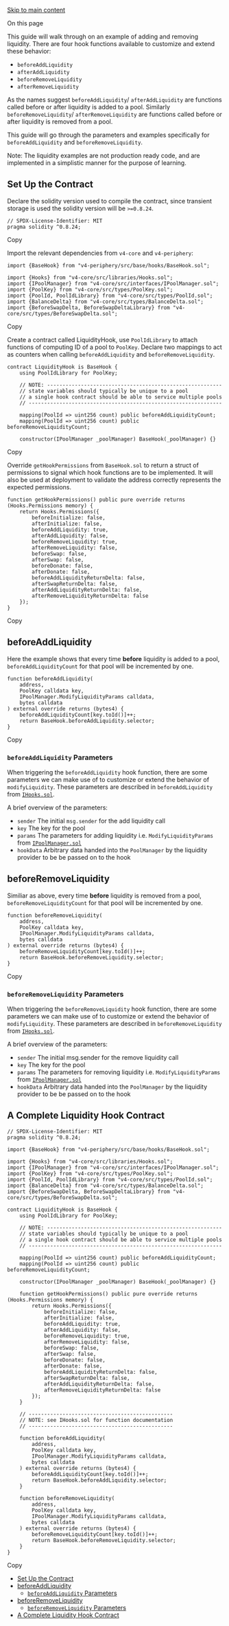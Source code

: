 [Skip to main content](https://docs.uniswap.org/contracts/v4/quickstart/hooks/liquidity#)

On this page

This guide will walk through on an example of adding and removing liquidity. There are four hook functions available to customize and extend these behavior:

- `beforeAddLiquidity`
- `afterAddLiquidity`
- `beforeRemoveLiquidity`
- `afterRemoveLiquidity`

As the names suggest `beforeAddLiquidity`/ `afterAddLiquidity` are functions called before or after liquidity is added to a pool.
Similarly `beforeRemoveLiquidity`/ `afterRemoveLiquidity` are functions called before or after liquidity is removed from a pool.

This guide will go through the parameters and examples specifically for `beforeAddLiquidity` and `beforeRemoveLiquidity`.

Note: The liquidity examples are not production ready code, and are implemented in a simplistic manner for the purpose of learning.

## Set Up the Contract [​](https://docs.uniswap.org/contracts/v4/quickstart/hooks/liquidity\#set-up-the-contract "Direct link to heading")

Declare the solidity version used to compile the contract, since transient storage is used the solidity version will be `>=0.8.24`.

```codeBlockLines_mRuA
// SPDX-License-Identifier: MIT
pragma solidity ^0.8.24;

```

Copy

Import the relevant dependencies from `v4-core` and `v4-periphery`:

```codeBlockLines_mRuA
import {BaseHook} from "v4-periphery/src/base/hooks/BaseHook.sol";

import {Hooks} from "v4-core/src/libraries/Hooks.sol";
import {IPoolManager} from "v4-core/src/interfaces/IPoolManager.sol";
import {PoolKey} from "v4-core/src/types/PoolKey.sol";
import {PoolId, PoolIdLibrary} from "v4-core/src/types/PoolId.sol";
import {BalanceDelta} from "v4-core/src/types/BalanceDelta.sol";
import {BeforeSwapDelta, BeforeSwapDeltaLibrary} from "v4-core/src/types/BeforeSwapDelta.sol";

```

Copy

Create a contract called LiquidityHook, use `PoolIdLibrary` to attach functions of computing ID of a pool to `PoolKey`. Declare two mappings to act as counters when calling `beforeAddLiquidity` and `beforeRemoveLiquidity`.

```codeBlockLines_mRuA
contract LiquidityHook is BaseHook {
    using PoolIdLibrary for PoolKey;

    // NOTE: ---------------------------------------------------------
    // state variables should typically be unique to a pool
    // a single hook contract should be able to service multiple pools
    // ---------------------------------------------------------------

    mapping(PoolId => uint256 count) public beforeAddLiquidityCount;
    mapping(PoolId => uint256 count) public beforeRemoveLiquidityCount;

    constructor(IPoolManager _poolManager) BaseHook(_poolManager) {}

```

Copy

Override `getHookPermissions` from `BaseHook.sol` to return a struct of permissions to signal which hook functions are to be implemented.
It will also be used at deployment to validate the address correctly represents the expected permissions.

```codeBlockLines_mRuA
function getHookPermissions() public pure override returns (Hooks.Permissions memory) {
    return Hooks.Permissions({
        beforeInitialize: false,
        afterInitialize: false,
        beforeAddLiquidity: true,
        afterAddLiquidity: false,
        beforeRemoveLiquidity: true,
        afterRemoveLiquidity: false,
        beforeSwap: false,
        afterSwap: false,
        beforeDonate: false,
        afterDonate: false,
        beforeAddLiquidityReturnDelta: false,
        afterSwapReturnDelta: false,
        afterAddLiquidityReturnDelta: false,
        afterRemoveLiquidityReturnDelta: false
    });
}

```

Copy

## beforeAddLiquidity [​](https://docs.uniswap.org/contracts/v4/quickstart/hooks/liquidity\#beforeaddliquidity "Direct link to heading")

Here the example shows that every time **before** liquidity is added to a pool, `beforeAddLiquidityCount` for that pool will be incremented by one.

```codeBlockLines_mRuA
function beforeAddLiquidity(
    address,
    PoolKey calldata key,
    IPoolManager.ModifyLiquidityParams calldata,
    bytes calldata
) external override returns (bytes4) {
    beforeAddLiquidityCount[key.toId()]++;
    return BaseHook.beforeAddLiquidity.selector;
}

```

Copy

### `beforeAddLiquidity` Parameters [​](https://docs.uniswap.org/contracts/v4/quickstart/hooks/liquidity\#beforeaddliquidity-parameters "Direct link to heading")

When triggering the `beforeAddLiquidity` hook function, there are some parameters we can make use of to customize or extend the behavior of `modifyLiquidity`. These parameters are described in `beforeAddLiquidity` from [`IHooks.sol`](https://github.com/Uniswap/v4-core/blob/main/src/interfaces/IHooks.sol#L47).

A brief overview of the parameters:

- `sender` The initial `msg.sender` for the add liquidity call
- `key` The key for the pool
- `params` The parameters for adding liquidity i.e. `ModifyLiquidityParams` from [`IPoolManager.sol`](https://github.com/Uniswap/v4-core/blob/main/src/interfaces/IPoolManager.sol#L125C12-L125C33)
- `hookData` Arbitrary data handed into the `PoolManager` by the liquidity provider to be be passed on to the hook

## beforeRemoveLiquidity [​](https://docs.uniswap.org/contracts/v4/quickstart/hooks/liquidity\#beforeremoveliquidity "Direct link to heading")

Similiar as above, every time **before** liquidity is removed from a pool, `beforeRemoveLiquidityCount` for that pool will be incremented by one.

```codeBlockLines_mRuA
function beforeRemoveLiquidity(
    address,
    PoolKey calldata key,
    IPoolManager.ModifyLiquidityParams calldata,
    bytes calldata
) external override returns (bytes4) {
    beforeRemoveLiquidityCount[key.toId()]++;
    return BaseHook.beforeRemoveLiquidity.selector;
}

```

Copy

### `beforeRemoveLiquidity` Parameters [​](https://docs.uniswap.org/contracts/v4/quickstart/hooks/liquidity\#beforeremoveliquidity-parameters "Direct link to heading")

When triggering the `beforeRemoveLiquidity` hook function, there are some parameters we can make use of to customize or extend the behavior of `modifyLiquidity`. These parameters are described in `beforeRemoveLiquidity` from [`IHooks.sol`](https://github.com/Uniswap/v4-core/blob/main/src/interfaces/IHooks.sol#L78).

A brief overview of the parameters:

- `sender` The initial msg.sender for the remove liquidity call
- `key` The key for the pool
- `params` The parameters for removing liquidity i.e. `ModifyLiquidityParams` from [`IPoolManager.sol`](https://github.com/Uniswap/v4-core/blob/main/src/interfaces/IPoolManager.sol#L125C12-L125C33)
- `hookData` Arbitrary data handed into the `PoolManager` by the liquidity provider to be be passed on to the hook


## A Complete Liquidity Hook Contract [​](https://docs.uniswap.org/contracts/v4/quickstart/hooks/liquidity\#a-complete-liquidity-hook-contract "Direct link to heading")

```codeBlockLines_mRuA
// SPDX-License-Identifier: MIT
pragma solidity ^0.8.24;

import {BaseHook} from "v4-periphery/src/base/hooks/BaseHook.sol";

import {Hooks} from "v4-core/src/libraries/Hooks.sol";
import {IPoolManager} from "v4-core/src/interfaces/IPoolManager.sol";
import {PoolKey} from "v4-core/src/types/PoolKey.sol";
import {PoolId, PoolIdLibrary} from "v4-core/src/types/PoolId.sol";
import {BalanceDelta} from "v4-core/src/types/BalanceDelta.sol";
import {BeforeSwapDelta, BeforeSwapDeltaLibrary} from "v4-core/src/types/BeforeSwapDelta.sol";

contract LiquidityHook is BaseHook {
    using PoolIdLibrary for PoolKey;

    // NOTE: ---------------------------------------------------------
    // state variables should typically be unique to a pool
    // a single hook contract should be able to service multiple pools
    // ---------------------------------------------------------------

    mapping(PoolId => uint256 count) public beforeAddLiquidityCount;
    mapping(PoolId => uint256 count) public beforeRemoveLiquidityCount;

    constructor(IPoolManager _poolManager) BaseHook(_poolManager) {}

    function getHookPermissions() public pure override returns (Hooks.Permissions memory) {
        return Hooks.Permissions({
            beforeInitialize: false,
            afterInitialize: false,
            beforeAddLiquidity: true,
            afterAddLiquidity: false,
            beforeRemoveLiquidity: true,
            afterRemoveLiquidity: false,
            beforeSwap: false,
            afterSwap: false,
            beforeDonate: false,
            afterDonate: false,
            beforeAddLiquidityReturnDelta: false,
            afterSwapReturnDelta: false,
            afterAddLiquidityReturnDelta: false,
            afterRemoveLiquidityReturnDelta: false
        });
    }

    // -----------------------------------------------
    // NOTE: see IHooks.sol for function documentation
    // -----------------------------------------------

    function beforeAddLiquidity(
        address,
        PoolKey calldata key,
        IPoolManager.ModifyLiquidityParams calldata,
        bytes calldata
    ) external override returns (bytes4) {
        beforeAddLiquidityCount[key.toId()]++;
        return BaseHook.beforeAddLiquidity.selector;
    }

    function beforeRemoveLiquidity(
        address,
        PoolKey calldata key,
        IPoolManager.ModifyLiquidityParams calldata,
        bytes calldata
    ) external override returns (bytes4) {
        beforeRemoveLiquidityCount[key.toId()]++;
        return BaseHook.beforeRemoveLiquidity.selector;
    }
}

```

Copy

- [Set Up the Contract](https://docs.uniswap.org/contracts/v4/quickstart/hooks/liquidity#set-up-the-contract)
- [beforeAddLiquidity](https://docs.uniswap.org/contracts/v4/quickstart/hooks/liquidity#beforeaddliquidity)
  - [`beforeAddLiquidity` Parameters](https://docs.uniswap.org/contracts/v4/quickstart/hooks/liquidity#beforeaddliquidity-parameters)
- [beforeRemoveLiquidity](https://docs.uniswap.org/contracts/v4/quickstart/hooks/liquidity#beforeremoveliquidity)
  - [`beforeRemoveLiquidity` Parameters](https://docs.uniswap.org/contracts/v4/quickstart/hooks/liquidity#beforeremoveliquidity-parameters)
- [A Complete Liquidity Hook Contract](https://docs.uniswap.org/contracts/v4/quickstart/hooks/liquidity#a-complete-liquidity-hook-contract)